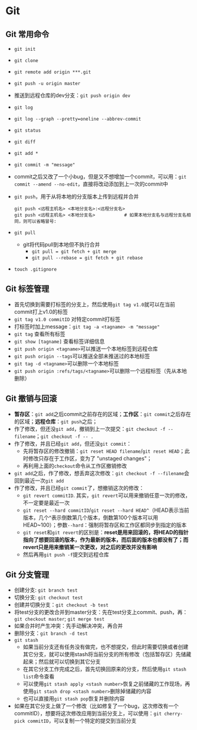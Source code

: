 # Git

## Git 常用命令

- `git init`

- `git clone`

- `git remote add origin ***.git`

- `git push -u origin master`

- 推送到远程仓库的dev分支：`git push origin dev`

- `git log`

- `git log --graph --pretty=oneline --abbrev-commit`

- `git status`

- `git diff`

- `git add *`

- `git commit -m "message"`

- commit之后又改了一个小bug，但是又不想增加一个commit，可以用：`git commit --amend --no-edit`，直接将改动添加到上一次的commit中

- `git push`，用于从将本地的分支版本上传到远程并合并

  ```shell
  git push <远程主机名> <本地分支名>:<远程分支名>
  git push <远程主机名> <本地分支名>           # 如果本地分支名与远程分支名相同，则可以省略冒号:
  ```

- `git pull`

  - git将代码pull到本地但不执行合并
    * `git pull = git fetch + git merge`
    * `git pull --rebase = git fetch + git rebase`

- `touch .gitignore`

## Git 标签管理

- 首先切换到需要打标签的分支上，然后使用`git tag v1.0`就可以在当前commit打上v1.0的标签
- `git tag v1.0 commitID` 对特定commit打标签
- 打标签时加上message：`git tag -a <tagname> -m "message"`
- `git tag` 查看所有标签
- `git show [tagname]` 查看标签详细信息
- `git push origin <tagname>`可以推送一个本地标签到远程仓库
- `git push origin --tags`可以推送全部未推送过的本地标签
- `git tag -d <tagname>`可以删除一个本地标签
- `git push origin :refs/tags/<tagname>`可以删除一个远程标签（先从本地删除）

## Git 撤销与回滚

- **暂存区**：`git add`之后commit之前存在的区域；**工作区**：`git commit`之后存在的区域；**远程仓库**：`git push`之后；
- 作了修改，但还没`git add`，撤销到上一次提交：`git checkout -f -- filename`；`git checkout -f -- .`
- 作了修改，并且已经`git add`，但还没`git commit`：
  - 先将暂存区的修改撤销：`git reset HEAD filename`/`git reset HEAD`；此时修改只存在于工作区，变为了 "unstaged changes"；
  - 再利用上面的`checkout`命令从工作区撤销修改
- `git add`之后，作了修改，想丢弃这次修改：`git checkout -f --filename`会回到最近一次`git add`
- 作了修改，并且已经`git commit`了，想撤销这次的修改：
  - `git revert commitID`. 其实，`git revert`可以用来撤销任意一次的修改，不一定要是最近一次
  - `git reset --hard commitID`/`git reset --hard HEAD^`（HEAD表示当前版本，几个^表示倒数第几个版本，倒数第100个版本可以用HEAD~100）；参数`--hard`：强制将暂存区和工作区都同步到指定的版本
  - `git reset`和`git revert`的区别是：**reset是用来回滚的，将HEAD的指针指向了想要回滚的版本，作为最新的版本，而后面的版本也都没有了；而revert只是用来撤销某一次更改，对之后的更改并没有影响**
  - 然后再用`git push -f`提交到远程仓库

## Git 分支管理

- 创建分支: `git branch test`
- 切换分支: `git checkout test`
- 创建并切换分支：`git checkout -b test`
- 将test分支的更改合并到master分支：先在test分支上commit、push，再：`git checkout master`; `git merge test`
- 如果合并时产生冲突：先手动解决冲突，再合并
- 删除分支：`git branch -d test`
- `git stash`
  - 如果当前分支还有任务没有做完，也不想提交，但此时需要切换或者创建其它分支，就可以使用stash将当前分支的所有修改（包括暂存区）先储藏起来；然后就可以切换到其它分支
  - 在其它分支工作完成之后，首先切换回原来的分支，然后使用`git stash list`命令查看
  - 可以使用`git stash apply <stash number>`恢复之前储藏的工作现场，再使用`git stash drop <stash number>`删除掉储藏的内容
  - 也可以直接用`git stash pop`恢复并删除内容
- 如果在其它分支上做了一个修改（比如修复了一个bug，这次修改有一个commitID），想要将这次修改应用到当前分支上，可以使用：`git cherry-pick commitID`，可以复制一个特定的提交到当前分支